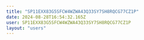 ```yaml
---
title: "SP11EXX83G5SFCW4WZWA43Q33SY7SH8RQCG77CZ1P"
date: 2024-08-28T16:54:32.165Z
user: SP11EXX83G5SFCW4WZWA43Q33SY7SH8RQCG77CZ1P
layout: "users"
---
```

    
